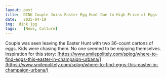 ```yaml
---
layout: post
title:  DINK Couple Joins Easter Egg Hunt Due to High Price of Eggs
date:   2025-04-19
img:  dink.jpg
tags:   [News, Culture]
---
```


Couple was seen leaving the Easter Hunt with two 36-count cartons of eggs. Kids were chasing them. No one seemed to be enjoying themselves.
Inspiration for this story: [https://www.smilepolitely.com/splog/where-to-find-eggs-this-easter-in-champaign-urbana/](https://www.smilepolitely.com/splog/where-to-find-eggs-this-easter-in-champaign-urbana/)
